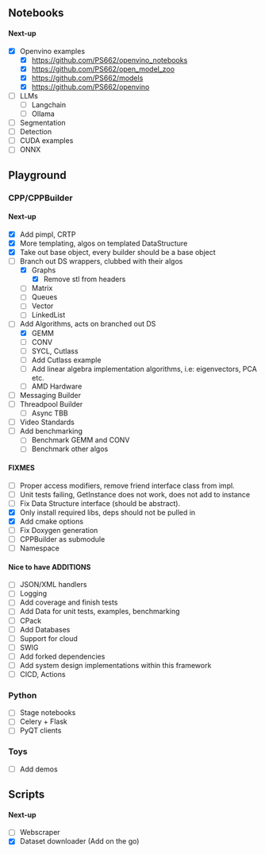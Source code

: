 ## Notebooks

#### Next-up
- [x] Openvino examples
    - [x] https://github.com/PS662/openvino_notebooks
    - [x] https://github.com/PS662/open_model_zoo
    - [x] https://github.com/PS662/models
    - [x] https://github.com/PS662/openvino
- [ ] LLMs
    - [ ] Langchain
    - [ ] Ollama
- [ ] Segmentation
- [ ] Detection
- [ ] CUDA examples
- [ ] ONNX

## Playground

### CPP/CPPBuilder

#### Next-up
- [x] Add pimpl, CRTP
- [x] More templating, algos on templated DataStructure
- [x] Take out base object, every builder should be a base object
- [ ] Branch out DS wrappers, clubbed with their algos 
    - [x] Graphs 
        - [x] Remove stl from headers
    - [ ] Matrix
    - [ ] Queues 
    - [ ] Vector
    - [ ] LinkedList
- [ ] Add Algorithms, acts on branched out DS
    - [x] GEMM
    - [ ] CONV
    - [ ] SYCL, Cutlass
    - [ ] Add Cutlass example
    - [ ] Add linear algebra implementation algorithms, i.e: eigenvectors, PCA etc.
    - [ ] AMD Hardware
- [ ] Messaging Builder
- [ ] Threadpool Builder
    - [ ] Async TBB
- [ ] Video Standards
- [ ] Add benchmarking
  - [ ] Benchmark GEMM and CONV
  - [ ] Benchmark other algos

#### FIXMES
- [ ] Proper access modifiers, remove friend interface class from impl.
- [ ] Unit tests failing, GetInstance does not work, does not add to instance
- [ ] Fix Data Structure interface (should be abstract).
- [x] Only install required libs, deps should not be pulled in
- [x] Add cmake options
- [ ] Fix Doxygen generation
- [ ] CPPBuilder as submodule
- [ ] Namespace

#### Nice to have ADDITIONS
- [ ] JSON/XML handlers
- [ ] Logging
- [ ] Add coverage and finish tests
- [ ] Add Data for unit tests, examples, benchmarking
- [ ] CPack
- [ ] Add Databases
- [ ] Support for cloud
- [ ] SWIG
- [ ] Add forked dependencies
- [ ] Add system design implementations within this framework
- [ ] CICD, Actions

### Python
- [ ] Stage notebooks
- [ ] Celery + Flask
- [ ] PyQT clients

### Toys
- [ ] Add demos

## Scripts
#### Next-up
- [ ] Webscraper
- [x] Dataset downloader (Add on the go)